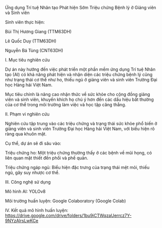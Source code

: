 Ứng dụng Trí tuệ Nhân tạo Phát hiện Sớm Triệu chứng Bệnh lý ở Giảng viên và Sinh viên

Sinh viên thực hiện:

Bùi Thị Hương Giang (TTM63DH)

Lê Quốc Duy (TTM63DH)

Nguyễn Bá Tùng (CNT63DH)

I. Mục tiêu nghiên cứu

Dự án này hướng đến việc phát triển một phần mềm ứng dụng Trí tuệ Nhân tạo (AI) có khả năng phát hiện và nhận diện các triệu chứng bệnh lý cũng như trạng thái cơ thể như ho, thiếu ngủ ở giảng viên và sinh viên Trường Đại học Hàng hải Việt Nam.

Mục tiêu chính là nâng cao nhận thức về sức khỏe cho cộng đồng giảng viên và sinh viên, khuyến khích họ chú ý hơn đến các dấu hiệu bất thường của cơ thể trong môi trường làm việc và học tập căng thẳng.

II. Phạm vi nghiên cứu

Nghiên cứu tập trung vào các triệu chứng và trạng thái sức khỏe phổ biến ở giảng viên và sinh viên Trường Đại học Hàng hải Việt Nam, với biểu hiện rõ ràng qua khuôn mặt.

Cụ thể, dự án sẽ đi sâu vào:

Triệu chứng ho: Một triệu chứng thường thấy ở các bệnh về mũi họng, có liên quan mật thiết đến phổi và phế quản.

Triệu chứng ngáp ngủ: Biểu hiện đặc trưng của trạng thái mệt mỏi, thiếu ngủ, gây suy nhược cơ thể.

III. Công nghệ sử dụng

Mô hình AI: YOLOv8

Môi trường huấn luyện: Google Colaboratory (Google Colab)

IV. Kết quả mô hình huấn luyện: 
https://drive.google.com/drive/folders/1bu9iCTWqzaUerrcz7Y-9NYzAlrsLwKCe
